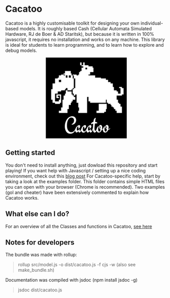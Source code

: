 # Cacatoo

Cacatoo is a highly customisable toolkit for designing your own individual-based models. It is roughly based Cash (Cellular Automata Simulated Hardware, RJ de Boer & AD Staritsk), but because it is written in 100% javascript, it requires no installation and works on any machine. This library is ideal for students to learn programming, and to learn how to explore and debug models. 

<center><img src="images/cacatoo.png" width="400"
     alt="Chillin on the shoulders of giants"
     style="float:center;width:50%"
/></center>


## Getting started

You don't need to install anything, just dowload this repository and start playing!
If you want help with Javascript / setting up a nice coding environment, check out this [blog post](https://www.bramvandijk.com/blog/2020/11/20/javascript-programming-part-ii-my-setup)
For Cacatoo-specific help, start by taking a look at the examples folder. This folder contains simple HTML files you can open with your browser (Chrome is recommended). Two examples (gol and cheater) have been extensively commented to explain how Cacatoo works.

## What else can I do?
For an overview of all the Classes and functions in Cacatoo, [see here](https://bramvandijk88.github.io/cacatoo/Simulation.html)

## Notes for developers

The bundle was made with rollup:
> rollup src/model.js -o dist/cacatoo.js -f cjs  -w
(also see make_bundle.sh)

Documentation was compiled with jsdoc (npm install jsdoc -g)
> jsdoc dist/cacatoo.js


